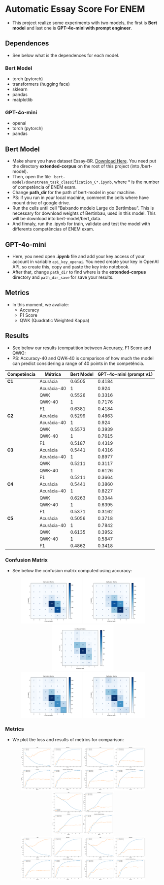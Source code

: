 # Automatic Essay Score For ENEM

- This project realize some experiments with two models, the first is **Bert model** and last one is **GPT-4o-mini with prompt engineer**.

## Dependences
- See below what is the dependences for each model.

### Bert Model
- torch (pytorch)
- transformers (hugging face)
- sklearn
- pandas
- matplotlib

### GPT-4o-mini
- openai
- torch (pytorch)
- pandas

## Bert Model
- Make shure you have dataset Essay-BR. [Download Here](https://github.com/lplnufpi/essay-br). You need put the directory **extended-corpus** on the root of this project (into /bert-model).
- Then, open the file ``` bert-model/downstream_task_classification_C*.ipynb```, where * is the number of competência of ENEM exam.
- Change **path_dir** for the path of bert-model in your machine.
- PS: if you run in your local machine, comment the cells where have mount drive of google drive.
- Run the cells until cell "Baixando modelo Large do BertImbau". This is necessary for download weights of Bertinbau, used in this model. This will be download into bert-model/bert_data.
- And finnaly, run the .ipynb for train, validate and test the model with differents competências of ENEM exam.

## GPT-4o-mini
- Here, you need open **.ipynb** file and add your key access of your account in variable ``` api_key_openai ```. You need create your key in OpenAI API, so create this, copy and paste the key into notebook.
- After that, change ``` path_dir ``` to find where is the **extended-corpus** directory and ``` path_dir_save ``` for save your results.

## Metrics
- In this moment, we avaliate:
    - Accuracy
    - F1 Score
    - QWK (Quadratic Weighted Kappa)

## Results
- See below our results (compatition between Accuracy, F1 Score and QWK):
- PS: Accuracy-40 and QWK-40 is comparison of how much the model can predict considering a range of 40 points in the competência.

| Competência | Métrica       | Bert Model | GPT-4o-mini (prompt v1) |
|-------------|---------------|------------|-------------------------|
| **C1**      | Acurácia      | 0.6505     | 0.4184                 |
|             | Acurácia-40   | 1          | 0.924                  |
|             | QWK           | 0.5526     | 0.3316                 |
|             | QWK-40        | 1          | 0.7176                 |
|             | F1            | 0.6381     | 0.4184                 |
| **C2**      | Acurácia      | 0.5299     | 0.4863                 |
|             | Acurácia-40   | 1          | 0.924                  |
|             | QWK           | 0.5573     | 0.3939                 |
|             | QWK-40        | 1          | 0.7615                 |
|             | F1            | 0.5187     | 0.4319                 |
| **C3**      | Acurácia      | 0.5441     | 0.4316                 |
|             | Acurácia-40   | 1          | 0.8977                 |
|             | QWK           | 0.5211     | 0.3117                 |
|             | QWK-40        | 1          | 0.6126                 |
|             | F1            | 0.5211     | 0.3664                 |
| **C4**      | Acurácia      | 0.5441     | 0.3860                 |
|             | Acurácia-40   | 1          | 0.8227                 |
|             | QWK           | 0.6263     | 0.3344                 |
|             | QWK-40        | 1          | 0.6395                 |
|             | F1            | 0.5371     | 0.3162                 |
| **C5**      | Acurácia      | 0.5056     | 0.3718                 |
|             | Acurácia-40   | 1          | 0.7842                 |
|             | QWK           | 0.6135     | 0.3952                 |
|             | QWK-40        | 1          | 0.5847                 |
|             | F1            | 0.4862     | 0.3418                 |

### Confusion Matrix
- See below the confusion matrix computed using accuracy:

<div align="center">
  <img src="bert-model/plots/matrix_confusao_1.png" alt="Competência 1" width="200"/>
  <img src="bert-model/plots/matrix_confusao_2.png" alt="Competência 2" width="200"/>
  <img src="bert-model/plots/matrix_confusao_3.png" alt="Competência 3" width="200"/>
</div>

<div align="center">
  <img src="bert-model/plots/matrix_confusao_4.png" alt="Competência 4" width="200"/>
  <img src="bert-model/plots/matrix_confusao_5.png" alt="Competência 5" width="200"/>
</div>

### Metrics
- We plot the loss and results of metrics for comparison:

<div align="center">
  <img src="bert-model/plots/metricas_1.png" alt="Competência 1" width="200"/>
  <img src="bert-model/plots/metricas_2.png" alt="Competência 2" width="200"/>
  <img src="bert-model/plots/metricas_3.png" alt="Competência 3" width="200"/>
</div>

<div align="center">
  <img src="bert-model/plots/metricas_4.png" alt="Competência 4" width="200"/>
  <img src="bert-model/plots/metricas_5.png" alt="Competência 5" width="200"/>
</div>